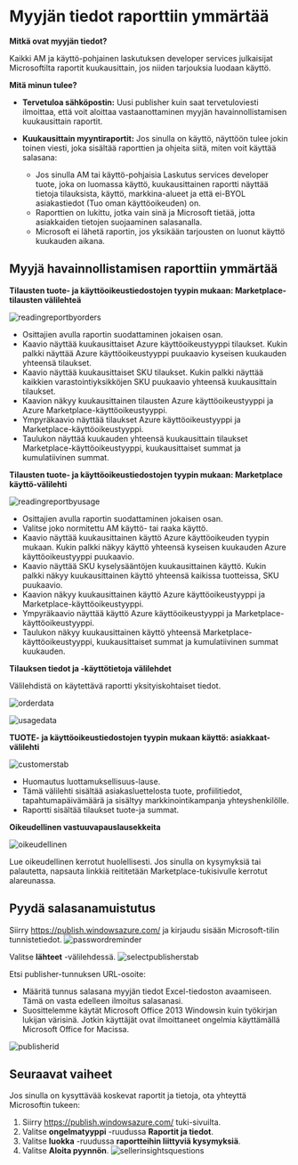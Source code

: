 <properties
   pageTitle="Tietoja Azure Marketplacesta käyttö-pohjaisia raportteja ja myyjän tietoja raportointia | Microsoft Azure"
   description="Kuin myyjän Azure Marketplace-tietoja käyttö-pohjaisen raportin, eli myyjän havainnollistamisen raportin"
   services="Azure Marketplace"
   documentationCenter="na"
   authors="v-jeana"
   manager="lakoch"
   editor=""/>

<tags
   ms.service="marketplace"
   ms.devlang="na"
   ms.topic="article"
   ms.tgt_pltfrm="na"
   ms.workload="na"
   ms.date="02/05/2016"
   ms.author="v-jeana; hascipio"/>

# <a name="understand-your-seller-insights-report"></a>Myyjän tiedot raporttiin ymmärtää

**Mitkä ovat myyjän tiedot?**

Kaikki AM ja käyttö-pohjainen laskutuksen developer services julkaisijat Microsoftilta raportit kuukausittain, jos niiden tarjouksia luodaan käyttö.

**Mitä minun tulee?**

- **Tervetuloa sähköpostin:** Uusi publisher kuin saat tervetuloviesti ilmoittaa, että voit aloittaa vastaanottaminen myyjän havainnollistamisen kuukausittain raportit.

- **Kuukausittain myyntiraportit:**  Jos sinulla on käyttö, näyttöön tulee jokin toinen viesti, joka sisältää raporttien ja ohjeita siitä, miten voit käyttää salasana:

    - Jos sinulla AM tai käyttö-pohjaisia Laskutus services developer tuote, joka on luomassa käyttö, kuukausittainen raportti näyttää tietoja tilauksista, käyttö, markkina-alueet ja että ei-BYOL asiakastiedot (Tuo oman käyttöoikeuden) on.
    - Raporttien on lukittu, jotka vain sinä ja Microsoft tietää, jotta asiakkaiden tietojen suojaaminen salasanalla.
    - Microsoft ei lähetä raportin, jos yksikään tarjousten on luonut käyttö kuukauden aikana.

## <a name="understand-your-seller-insights-report"></a>Myyjä havainnollistamisen raporttiin ymmärtää


**Tilausten tuote- ja käyttöoikeustiedostojen tyypin mukaan: Marketplace-tilausten välilehteä**

![readingreportbyorders][2]

- Osittajien avulla raportin suodattaminen jokaisen osan.
- Kaavio näyttää kuukausittaiset Azure käyttöoikeustyyppi tilaukset. Kukin palkki näyttää Azure käyttöoikeustyyppi puukaavio kyseisen kuukauden yhteensä tilaukset.
- Kaavio näyttää kuukausittaiset SKU tilaukset. Kukin palkki näyttää kaikkien varastointiyksikköjen SKU puukaavio yhteensä kuukausittain tilaukset.
- Kaavion näkyy kuukausittainen tilausten Azure käyttöoikeustyyppi ja Azure Marketplace-käyttöoikeustyyppi.
- Ympyräkaavio näyttää tilaukset Azure käyttöoikeustyyppi ja Marketplace-käyttöoikeustyyppi.
- Taulukon näyttää kuukauden yhteensä kuukausittain tilaukset Marketplace-käyttöoikeustyyppi, kuukausittaiset summat ja kumulatiivinen summat.


**Tilausten tuote- ja käyttöoikeustiedostojen tyypin mukaan: Marketplace käyttö-välilehti**

![readingreportbyusage][3]

- Osittajien avulla raportin suodattaminen jokaisen osan.
- Valitse joko normitettu AM käyttö- tai raaka käyttö.
- Kaavio näyttää kuukausittainen käyttö Azure käyttöoikeuden tyypin mukaan. Kukin palkki näkyy käyttö yhteensä kyseisen kuukauden Azure käyttöoikeustyyppi puukaavio.
- Kaavio näyttää SKU kyselysääntöjen kuukausittainen käyttö. Kukin palkki näkyy kuukausittainen käyttö yhteensä kaikissa tuotteissa, SKU puukaavio.
- Kaavion näkyy kuukausittainen käyttö Azure käyttöoikeustyyppi ja Marketplace-käyttöoikeustyyppi.
- Ympyräkaavio näyttää käyttö Azure käyttöoikeustyyppi ja Marketplace-käyttöoikeustyyppi.
- Taulukon näkyy kuukausittainen käyttö yhteensä Marketplace-käyttöoikeustyyppi, kuukausittaiset summat ja kumulatiivinen summat kuukauden.


**Tilauksen tiedot ja -käyttötietoja välilehdet**

Välilehdistä on käytettävä raportti yksityiskohtaiset tiedot.

![orderdata][4]

![usagedata][5]



**TUOTE- ja käyttöoikeustiedostojen tyypin mukaan käyttö: asiakkaat-välilehti**

![customerstab][6]

- Huomautus luottamuksellisuus-lause.
- Tämä välilehti sisältää asiakasluettelosta tuote, profiilitiedot, tapahtumapäivämäärä ja sisältyy markkinointikampanja yhteyshenkilölle.
- Raportti sisältää tilaukset tuote-ja summat.


**Oikeudellinen vastuuvapauslausekkeita**

![oikeudellinen][1]

Lue oikeudellinen kerrotut huolellisesti. Jos sinulla on kysymyksiä tai palautetta, napsauta linkkiä reititetään Marketplace-tukisivulle kerrotut alareunassa.

## <a name="request-a-password-reminder"></a>Pyydä salasanamuistutus

Siirry https://publish.windowsazure.com/ ja kirjaudu sisään Microsoft-tilin tunnistetiedot.
![passwordreminder][7]

Valitse **lähteet** -välilehdessä.
![selectpublisherstab][8]


Etsi publisher-tunnuksen URL-osoite:
- Määritä tunnus salasana myyjän tiedot Excel-tiedoston avaamiseen.
Tämä on vasta edelleen ilmoitus salasanasi.
- Suosittelemme käytät Microsoft Office 2013 Windowsin kuin työkirjan lukijan värisinä.  Jotkin käyttäjät ovat ilmoittaneet ongelmia käyttämällä Microsoft Office for Macissa.

![publisherid][9]


## <a name="next-steps"></a>Seuraavat vaiheet  
Jos sinulla on kysyttävää koskevat raportit ja tietoja, ota yhteyttä Microsoftin tukeen:

1. Siirry https://publish.windowsazure.com/ tuki-sivuilta.
2. Valitse **ongelmatyyppi** -ruudussa **Raportit ja tiedot**.
3. Valitse **luokka** -ruudussa **raportteihin liittyviä kysymyksiä**.
4. Valitse **Aloita pyynnön**.
  ![sellerinsightsquestions][10]



[1]: ./media/marketplace-publishing-report-seller-insights/legal.png
[2]: ./media/marketplace-publishing-report-seller-insights/readingreportbyorders.png
[3]: ./media/marketplace-publishing-report-seller-insights/readingreportbyusage.png
[4]: ./media/marketplace-publishing-report-seller-insights/orderdata.png
[5]: ./media/marketplace-publishing-report-seller-insights/usagedata.png
[6]: ./media/marketplace-publishing-report-seller-insights/customerstab.png
[7]: ./media/marketplace-publishing-report-seller-insights/passwordreminder.png
[8]: ./media/marketplace-publishing-report-seller-insights/selectpublisherstab.png
[9]: ./media/marketplace-publishing-report-seller-insights/publisherid.png
[10]: ./media/marketplace-publishing-report-seller-insights/sellerinsightsquestions.png
